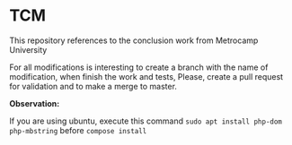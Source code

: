 # TCM
This repository references to the conclusion work from Metrocamp University

For all modifications is interesting to create a branch with the name of modification, when finish the work and tests,
Please, create a pull request for validation and to make a merge to master.

**Observation:**

If you are using ubuntu, execute this command `sudo apt install php-dom php-mbstring` before `compose install`
